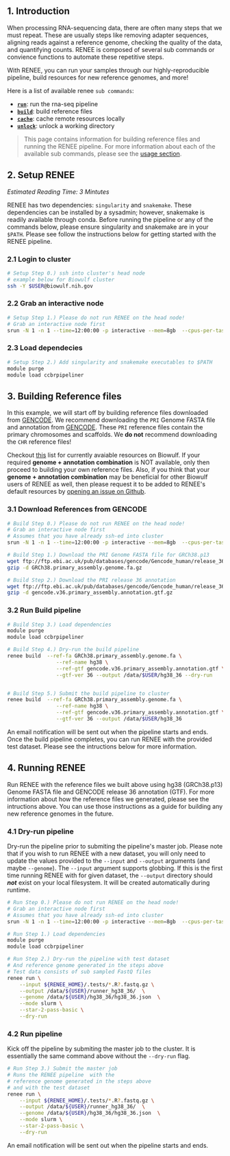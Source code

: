 ## 1. Introduction

When processing RNA-sequencing data, there are often many steps that we must repeat. These are usually steps like removing adapter sequences, aligning reads against a reference genome, checking the quality of the data, and quantifying counts. RENEE is composed of several sub commands or convience functions to automate these repetitive steps.

With RENEE, you can run your samples through our highly-reproducible pipeline, build resources for new reference genomes, and more!

Here is a list of available renee `sub commands`:

- [**`run`**](../run): run the rna-seq pipeline
- [**`build`**](../build): build reference files
- [**`cache`**](../cache): cache remote resources locally
- [**`unlock`**](../unlock): unlock a working directory

> This page contains information for building reference files and running the RENEE pipeline. For more information about each of the available sub commands, please see the [usage section](./run.md).

## 2. Setup RENEE

_Estimated Reading Time: 3 Mintutes_

RENEE has two dependencies: `singularity` and `snakemake`. These dependencies can be installed by a sysadmin; however, snakemake is readily available through conda. Before running the pipeline or any of the commands below, please ensure singularity and snakemake are in your `$PATH`. Please see follow the instructions below for getting started with the RENEE pipeline.

### 2.1 Login to cluster

```bash
# Setup Step 0.) ssh into cluster's head node
# example below for Biowulf cluster
ssh -Y $USER@biowulf.nih.gov
```

### 2.2 Grab an interactive node

```bash
# Setup Step 1.) Please do not run RENEE on the head node!
# Grab an interactive node first
srun -N 1 -n 1 --time=12:00:00 -p interactive --mem=8gb  --cpus-per-task=4 --pty bash
```

### 2.3 Load dependecies

```bash
# Setup Step 2.) Add singularity and snakemake executables to $PATH
module purge
module load ccbrpipeliner
```

## 3. Building Reference files

In this example, we will start off by building reference files downloaded from [GENCODE](https://www.gencodegenes.org/). We recommend downloading the `PRI` Genome FASTA file and annotation from [GENCODE](https://www.gencodegenes.org/). These `PRI` reference files contain the primary chromosomes and scaffolds. We **do not** recommend downloading the `CHR` reference files!

Checkout [this](./Resources.md) list for currently avaiable resources on Biowulf. If your required **genome + annotation combination** is NOT available, only then proceed to building your own reference files. Also, if you think that your **genome + annotation combination** may be beneficial for other Biowulf users of RENEE as well, then please request it to be added to RENEE's default resources by [opening an issue on Github](https://github.com/CCBR/RENEE/issues).

### 3.1 Download References from GENCODE

```bash
# Build Step 0.) Please do not run RENEE on the head node!
# Grab an interactive node first
# Assumes that you have already ssh-ed into cluster
srun -N 1 -n 1 --time=12:00:00 -p interactive --mem=8gb  --cpus-per-task=4 --pty bash

# Build Step 1.) Download the PRI Genome FASTA file for GRCh38.p13
wget ftp://ftp.ebi.ac.uk/pub/databases/gencode/Gencode_human/release_36/GRCh38.primary_assembly.genome.fa.gz
gzip -d GRCh38.primary_assembly.genome.fa.gz

# Build Step 2.) Download the PRI release 36 annotation
wget ftp://ftp.ebi.ac.uk/pub/databases/gencode/Gencode_human/release_36/gencode.v36.primary_assembly.annotation.gtf.gz
gzip -d gencode.v36.primary_assembly.annotation.gtf.gz
```

### 3.2 Run Build pipeline

```bash
# Build Step 3.) Load dependencies
module purge
module load ccbrpipeliner

# Build Step 4.) Dry-run the build pipeline
renee build  --ref-fa GRCh38.primary_assembly.genome.fa \
                --ref-name hg38 \
                --ref-gtf gencode.v36.primary_assembly.annotation.gtf \
                --gtf-ver 36 --output /data/$USER/hg38_36 --dry-run


# Build Step 5.) Submit the build pipeline to cluster
renee build  --ref-fa GRCh38.primary_assembly.genome.fa \
                --ref-name hg38 \
                --ref-gtf gencode.v36.primary_assembly.annotation.gtf \
                --gtf-ver 36 --output /data/$USER/hg38_36
```

An email notification will be sent out when the pipeline starts and ends. Once the build pipeline completes, you can run RENEE with the provided test dataset. Please see the intructions below for more information.

## 4. Running RENEE

Run RENEE with the reference files we built above using hg38 (GRCh38.p13) Genome FASTA file and GENCODE release 36 annotation (GTF). For more information about how the reference files we generated, please see the intructions above. You can use those instructions as a guide for building any new reference genomes in the future.

### 4.1 Dry-run pipeline

Dry-run the pipeline prior to submiting the pipeline's master job. Please note that if you wish to run RENEE with a new dataset, you will only need to update the values provided to the `--input` and `--output` arguments (and maybe `--genome`). The `--input` argument supports globbing. If this is the first time running RENEE with for given dataset, the `--output` directory should _**not**_ exist on your local filesystem. It will be created automatically during runtime.

```bash
# Run Step 0.) Please do not run RENEE on the head node!
# Grab an interactive node first
# Assumes that you have already ssh-ed into cluster
srun -N 1 -n 1 --time=12:00:00 -p interactive --mem=8gb  --cpus-per-task=4 --pty bash

# Run Step 1.) Load dependencies
module purge
module load ccbrpipeliner

# Run Step 2.) Dry-run the pipeline with test dataset
# And reference genome generated in the steps above
# Test data consists of sub sampled FastQ files
renee run \
    --input ${RENEE_HOME}/.tests/*.R?.fastq.gz \
    --output /data/${USER}/runner_hg38_36/  \
    --genome /data/${USER}/hg38_36/hg38_36.json  \
    --mode slurm \
    --star-2-pass-basic \
    --dry-run
```

### 4.2 Run pipeline

Kick off the pipeline by submiting the master job to the cluster. It is essentially the same command above without the `--dry-run` flag.

```bash
# Run Step 3.) Submit the master job
# Runs the RENEE pipeline  with the
# reference genome generated in the steps above
# and with the test dataset
renee run \
    --input ${RENEE_HOME}/.tests/*.R?.fastq.gz \
    --output /data/${USER}/runner_hg38_36/  \
    --genome /data/${USER}/hg38_36/hg38_36.json  \
    --mode slurm \
    --star-2-pass-basic \
    --dry-run
```

An email notification will be sent out when the pipeline starts and ends.
